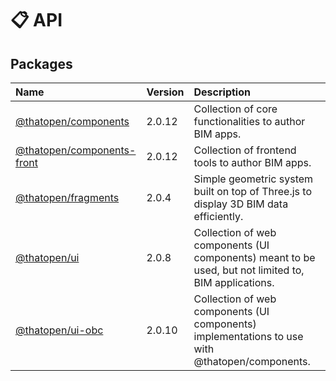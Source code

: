 # 📋 API

## Packages

| Name | Version | Description |
| :------ | :------ | :------ |
| [@thatopen/components](@thatopen/components/index.md) | 2.0.12 | Collection of core functionalities to author BIM apps. |
| [@thatopen/components-front](@thatopen/components-front/index.md) | 2.0.12 | Collection of frontend tools to author BIM apps. |
| [@thatopen/fragments](@thatopen/fragments/index.md) | 2.0.4 | Simple geometric system built on top of Three.js to display 3D BIM data efficiently. |
| [@thatopen/ui](@thatopen/ui/index.md) | 2.0.8 | Collection of web components (UI components) meant to be used, but not limited to, BIM applications. |
| [@thatopen/ui-obc](@thatopen/ui-obc/index.md) | 2.0.10 | Collection of web components (UI components) implementations to use with @thatopen/components. |
